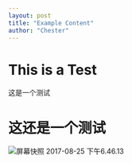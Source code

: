 ```yaml
---
layout: post
title: "Example Content"
author: "Chester"
---
```


# This is a Test
这是一个测试

# 这还是一个测试
![屏幕快照 2017-08-25 下午6.46.13](media/15036566780436/%E5%B1%8F%E5%B9%95%E5%BF%AB%E7%85%A7%202017-08-25%20%E4%B8%8B%E5%8D%886.46.13.png)




